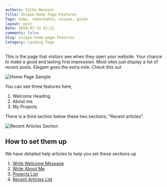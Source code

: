 ```yaml
---
authors: Talha Mansoor
Title: Unique Home Page Features
Tags: home, remarkable, unique, guide
layout: post
Date: 2019-07-31 01:22
comments: false
Slug: unique-home-page-features
Category: Landing Page
---
```


This is the page that visitors see when they open your website. Your chance to
make a good and lasting first impression. Most sites just display a list of
recent posts. Elegant goes the extra mile. Check this out

![Home Page Sample]({static}/images/elegant-theme_home-page-features.png)

You can see three features here,

1. Welcome Heading
1. About me
1. My Projects

There is a third section below these two sections, "Recent articles".

![Recent Articles Section]({static}/images/elegant-theme_recent-posts.png)

## How to set them up

We have detailed help articles to help you set these sections up

1. [Write Welcome Message]({filename}./welcome.md)
1. [Write About Me]({filename}./about-me.md)
1. [Projects List]({filename}./projects-list.md)
1. [Recent Articles List]({filename}./recent-articles.md)
